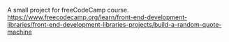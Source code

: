 A small project for freeCodeCamp course.
https://www.freecodecamp.org/learn/front-end-development-libraries/front-end-development-libraries-projects/build-a-random-quote-machine
